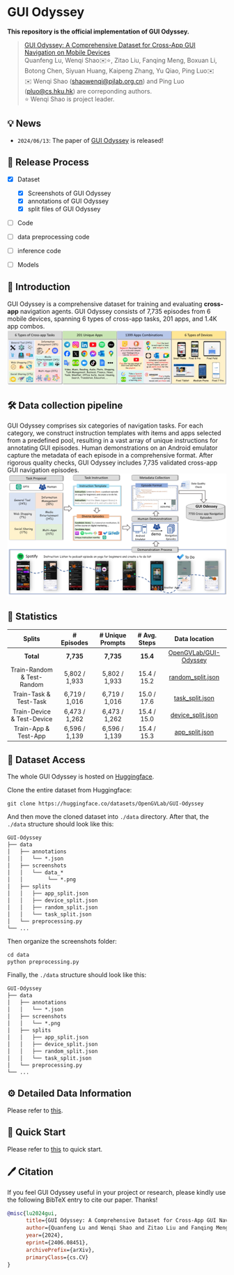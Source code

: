 # GUI Odyssey

**This repository is the official implementation of GUI Odyssey.**

> [GUI Odyssey: A Comprehensive Dataset for Cross-App GUI Navigation on Mobile Devices](https://arxiv.org/abs/2406.08451)  
> Quanfeng Lu, Wenqi Shao✉️⭐️, Zitao Liu, Fanqing Meng, Boxuan Li, Botong Chen, Siyuan Huang, Kaipeng Zhang, Yu Qiao, Ping Luo✉️  
> ✉️  Wenqi Shao (shaowenqi@pjlab.org.cn) and Ping Luo (pluo@cs.hku.hk) are correponding authors.   
> ⭐️ Wenqi Shao is project leader.   


## 💡 News

- `2024/06/13`: The paper of [GUI Odyssey](https://arxiv.org/pdf/2406.08451) is released! 
<!-- And check our [project page]()! -->

## 📖 Release Process

- [x] Dataset
  - [x] Screenshots of GUI Odyssey
  - [x] annotations of GUI Odyssey
  - [x] split files of GUI Odyssey
- [ ]  Code
  - [ ] data preprocessing code
  - [ ] inference code
- [ ]  Models


## 🔆 Introduction
GUI Odyssey is a comprehensive dataset for training and evaluating **cross-app** navigation agents. GUI Odyssey consists of 7,735 episodes from 6 mobile devices, spanning 6 types of cross-app tasks, 201 apps, and 1.4K app combos.
![overview](assets/dataset_overview.jpg)


## 🛠️ Data collection pipeline 
GUI Odyssey comprises six categories of navigation tasks. For each category, we construct instruction templates with items and apps selected from a predefined pool, resulting in a vast array of unique instructions for annotating GUI episodes. Human demonstrations on an Android emulator capture the metadata of each episode in a comprehensive format. After rigorous quality checks, GUI Odyssey includes 7,735 validated cross-app GUI navigation episodes.
![pipeline](assets/pipeline.png)


## 📝 Statistics

<center>

Splits                      | # Episodes        | # Unique Prompts  | # Avg. Steps     | Data location
:---------:                 | :---------:       | :-----------:     | :--------------: | :-----------:
**Total**                   | **7,735**         | **7,735**         | **15.4**         | [OpenGVLab/GUI-Odyssey](https://huggingface.co/datasets/OpenGVLab/GUI-Odyssey)
Train-Random \& Test-Random | 5,802 / 1,933     | 5,802 / 1,933     | 15.4 / 15.2      | [random_split.json](https://huggingface.co/datasets/OpenGVLab/GUI-Odyssey/tree/main/splits)
Train-Task \& Test-Task     | 6,719 / 1,016     | 6,719 / 1,016     | 15.0 / 17.6      | [task_split.json](https://huggingface.co/datasets/OpenGVLab/GUI-Odyssey/tree/main/splits)
Train-Device \& Test-Device | 6,473 / 1,262     | 6,473 / 1,262     | 15.4 / 15.0      | [device_split.json](https://huggingface.co/datasets/OpenGVLab/GUI-Odyssey/tree/main/splits)
Train-App \& Test-App       | 6,596 / 1,139     | 6,596 / 1,139     | 15.4 / 15.3      | [app_split.json](https://huggingface.co/datasets/OpenGVLab/GUI-Odyssey/tree/main/splits)

</center>

## 💫 Dataset Access

The whole GUI Odyssey is hosted on [Huggingface](https://huggingface.co/datasets/OpenGVLab/GUI-Odyssey). 

Clone the entire dataset from Huggingface:
```shell
git clone https://huggingface.co/datasets/OpenGVLab/GUI-Odyssey
```
And then move the cloned dataset into `./data` directory. After that, the `./data` structure should look like this:


```
GUI-Odyssey
├── data
│   ├── annotations
│   │   └── *.json
│   ├── screenshots
│   │   └── data_*
│   │        └── *.png
│   ├── splits
│   │   ├── app_split.json
│   │   ├── device_split.json
│   │   ├── random_split.json
│   │   └── task_split.json
│   └── preprocessing.py
└── ...
```

Then organize the screenshots folder:

```shell
cd data
python preprocessing.py
```

Finally, the `./data` structure should look like this:

```
GUI-Odyssey
├── data
│   ├── annotations
│   │   └── *.json
│   ├── screenshots
│   │   └── *.png
│   ├── splits
│   │   ├── app_split.json
│   │   ├── device_split.json
│   │   ├── random_split.json
│   │   └── task_split.json
│   └── preprocessing.py
└── ...
```


## ⚙️ Detailed Data Information
Please refer to [this](introduction.md).


## 🚀 Quick Start

Please refer to [this](Quickstart.md) to quick start.


## 🖊️ Citation 
If you feel GUI Odyssey useful in your project or research, please kindly use the following BibTeX entry to cite our paper. Thanks!
```bib
@misc{lu2024gui,
      title={GUI Odyssey: A Comprehensive Dataset for Cross-App GUI Navigation on Mobile Devices}, 
      author={Quanfeng Lu and Wenqi Shao and Zitao Liu and Fanqing Meng and Boxuan Li and Botong Chen and Siyuan Huang and Kaipeng Zhang and Yu Qiao and Ping Luo},
      year={2024},
      eprint={2406.08451},
      archivePrefix={arXiv},
      primaryClass={cs.CV}
}
```

<!-- ## 📢 Disclaimer

We develop this repository for RESEARCH purposes, so it can only be used for personal/research/non-commercial purposes. -->
